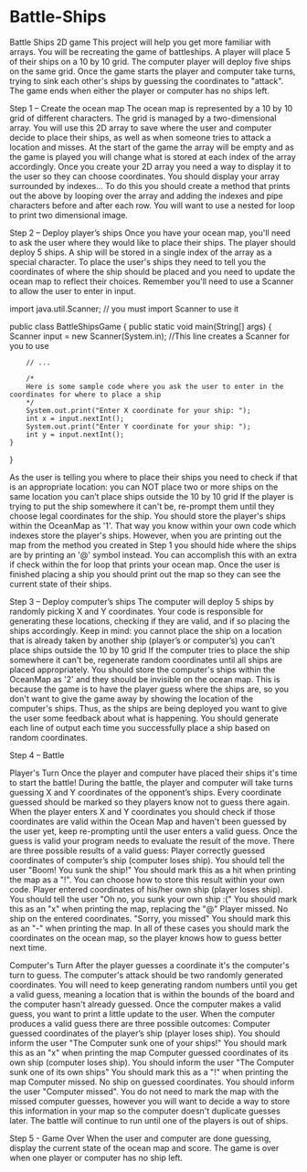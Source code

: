 # Battle-Ships
Battle Ships 2D game
This project will help you get more familiar with arrays. You will be recreating the game of battleships. A player will place 5 of their ships on a 10 by 10 grid. The computer player will deploy five ships on the same grid. Once the game starts the player and computer take turns, trying to sink each other's ships by guessing the coordinates to "attack". The game ends when either the player or computer has no ships left.


Step 1 – Create the ocean map
The ocean map is represented by a 10 by 10 grid of different characters. The grid is managed by a two-dimensional array. You will use this 2D array to save where the user and computer decide to place their ships, as well as when someone tries to attack a location and misses. At the start of the game the array will be empty and as the game is played you will change what is stored at each index of the array accordingly. Once you create your 2D array you need a way to display it to the user so they can choose coordinates. You should display your array surrounded by indexes... To do this you should create a method that prints out the above by looping over the array and adding the indexes and pipe characters before and after each row. You will want to use a nested for loop to print two dimensional image.


Step 2 – Deploy player’s ships
Once you have your ocean map, you'll need to ask the user where they would like to place their ships. The player should deploy 5 ships. A ship will be stored in a single index of the array as a special character. To place the user's ships they need to tell you the coordinates of where the ship should be placed and you need to update the ocean map to reflect their choices. Remember you'll need to use a Scanner to allow the user to enter in input.

import java.util.Scanner; // you must import Scanner to use it

public class BattleShipsGame {
    public static void main(String[] args) {
        Scanner input = new Scanner(System.in); //This line creates a Scanner for you to use

        // ...

        /* 
        Here is some sample code where you ask the user to enter in the coordinates for where to place a ship
        */
        System.out.print("Enter X coordinate for your ship: ");
        int x = input.nextInt();
        System.out.print("Enter Y coordinate for your ship: ");
        int y = input.nextInt();
    }
}

As the user is telling you where to place their ships you need to check if that is an appropriate location:
you can NOT place two or more ships on the same location
you can’t place ships outside the 10 by 10 grid
If the player is trying to put the ship somewhere it can't be, re-prompt them until they choose legal coordinates for the ship.
You should store the player's ships within the OceanMap as '1'. That way you know within your own code which indexes store the player's ships. However, when you are printing out the map from the method you created in Step 1 you should hide where the ships are by printing an '@' symbol instead. You can accomplish this with an extra if check within the for loop that prints your ocean map. Once the user is finished placing a ship you should print out the map so they can see the current state of their ships.


Step 3 – Deploy computer’s ships
The computer will deploy 5 ships by randomly picking X and Y coordinates. Your code is responsible for generating these locations, checking if they are valid, and if so placing the ships accordingly.
Keep in mind:
you cannot place the ship on a location that is already taken by another ship (player’s or computer’s)
you can’t place ships outside the 10 by 10 grid
If the computer tries to place the ship somewhere it can't be, regenerate random coordinates until all ships are placed appropriately.
You should store the computer's ships within the OceanMap as '2' and they should be invisible on the ocean map. This is because the game is to have the player guess where the ships are, so you don't want to give the game away by showing the location of the computer's ships. Thus, as the ships are being deployed you want to give the user some feedback about what is happening.
You should generate each line of output each time you successfully place a ship based on random coordinates.


Step 4 – Battle

Player's Turn
Once the player and computer have placed their ships it's time to start the battle! During the battle, the player and computer will take turns guessing X and Y coordinates of the opponent’s ships. Every coordinate guessed should be marked so they players know not to guess there again. When the player enters X and Y coordinates you should check if those coordinates are valid within the Ocean Map and haven't been guessed by the user yet, keep re-prompting until the user enters a valid guess. Once the guess is valid your program needs to evaluate the result of the move.
There are three possible results of a valid guess:
Player correctly guessed coordinates of computer’s ship (computer loses ship).
You should tell the user "Boom! You sunk the ship!"
You should mark this as a hit when printing the map as a "!". You can choose how to store this result within your own code.
Player entered coordinates of his/her own ship (player loses ship).
You should tell the user "Oh no, you sunk your own ship :("
You should mark this as an "x" when printing the map, replacing the "@"
Player missed. No ship on the entered coordinates. "Sorry, you missed"
You should mark this as an "-" when printing the map.
In all of these cases you should mark the coordinates on the ocean map, so the player knows how to guess better next time.

Computer's Turn
After the player guesses a coordinate it's the computer's turn to guess. The computer's attack should be two randomly generated coordinates. You will need to keep generating random numbers until you get a valid guess, meaning a location that is within the bounds of the board and the computer hasn't already guessed. Once the computer makes a valid guess, you want to print a little update to the user.
When the computer produces a valid guess there are three possible outcomes:
Computer guessed coordinates of the player’s ship (player loses ship).
You should inform the user "The Computer sunk one of your ships!"
You should mark this as an "x" when printing the map
Computer guessed coordinates of its own ship (computer loses ship).
You should inform the user "The Computer sunk one of its own ships"
You should mark this as a "!" when printing the map
Computer missed. No ship on guessed coordinates.
You should inform the user "Computer missed".
You do not need to mark the map with the missed computer guesses, however you will want to decide a way to store this information in your map so the computer doesn't duplicate guesses later.
The battle will continue to run until one of the players is out of ships.


Step 5 - Game Over
When the user and computer are done guessing, display the current state of the ocean map and score. The game is over when one player or computer has no ship left.
